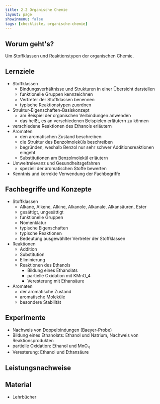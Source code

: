 ```yaml
---
title: 2.2 Organische Chemie
layout: page
showinmenu: false
tags: [checkliste, organische-chemie]
---
```


## Worum geht's?

Um Stoffklassen und Reaktionstypen der organischen Chemie.

## Lernziele

- Stoffklassen
    - Bindungsverhältnisse und Strukturen in einer Übersicht darstellen
    - funktionelle Gruppen kennzeichnen
    - Vertreter der Stoffklassen benennen
    - typische Reaktionstypen zuordnen
- Struktur-Eigenschaften-Basiskonzept
    - am Beispiel der organischen Verbindungen anwenden
    - das heißt, es an verschiedenen Beispielen erläutern zu können
- verschiedene Reaktionen des Ethanols erläutern
- Aromaten
    - den aromatischen Zustand beschreiben
    - die Struktur des Benzolmoleküls beschreiben
    - begründen, weshalb Benzol nur sehr schwer Additionsreaktionen eingeht
    - Substitutionen am Benzolmolekül erläutern
- Umweltrelevanz und Gesundheitsgefahren
    - speziell der aromatischen Stoffe bewerten
- Kenntnis und korrekte Verwendung der Fachbegriffe

## Fachbegriffe und Konzepte

- Stoffklassen
	- Alkane, Alkene, Alkine, Alkanole, Alkanale, Alkansäuren, Ester
	- gesättigt, ungesättigt
	- funktionelle Gruppen
	- Nomenklatur
	- typische Eigenschaften
	- typische Reaktionen
	- Bedeutung ausgewählter Vertreter der Stoffklassen
- Reaktionen
	- Addition
	- Substitution
	- Eliminierung
	- Reaktionen des Ethanols
		- Bildung eines Ethanolats
		- partielle Oxidation mit KMnO_4
		- Veresterung mit Ethansäure
- Aromaten
	- der aromatische Zustand
	- aromatische Moleküle
	- besondere Stabilität

## Experimente

- Nachweis von Doppelbindungen (Baeyer-Probe)
- Bildung eines Ethanolats: Ethanol und Natrium, Nachweis von Reaktionsprodukten
- partielle Oxidation: Ethanol und MnO<sub>4</sub>
- Veresterung: Ethanol und Ethansäure

## Leistungsnachweise

## Material

- Lehrbücher


